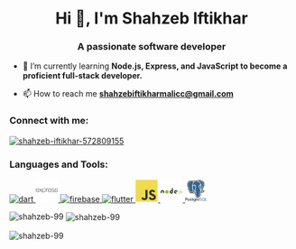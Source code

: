 <h1 align="center">Hi 👋, I'm Shahzeb Iftikhar</h1>
<h3 align="center">A passionate software developer</h3>

- 🌱 I’m currently learning **Node.js, Express, and JavaScript to become a proficient full-stack developer.**

- 📫 How to reach me **shahzebiftikharmalicc@gmail.com**

<h3 align="left">Connect with me:</h3>
<p align="left">
<a href="https://linkedin.com/in/shahzeb-iftikhar-572809155" target="blank"><img align="center" src="https://raw.githubusercontent.com/rahuldkjain/github-profile-readme-generator/master/src/images/icons/Social/linked-in-alt.svg" alt="shahzeb-iftikhar-572809155" height="30" width="40" /></a>
</p>

<h3 align="left">Languages and Tools:</h3>
<p align="left"> <a href="https://dart.dev" target="_blank" rel="noreferrer"> <img src="https://www.vectorlogo.zone/logos/dartlang/dartlang-icon.svg" alt="dart" width="40" height="40"/> </a> <a href="https://expressjs.com" target="_blank" rel="noreferrer"> <img src="https://raw.githubusercontent.com/devicons/devicon/master/icons/express/express-original-wordmark.svg" alt="express" width="40" height="40"/> </a> <a href="https://firebase.google.com/" target="_blank" rel="noreferrer"> <img src="https://www.vectorlogo.zone/logos/firebase/firebase-icon.svg" alt="firebase" width="40" height="40"/> </a> <a href="https://flutter.dev" target="_blank" rel="noreferrer"> <img src="https://www.vectorlogo.zone/logos/flutterio/flutterio-icon.svg" alt="flutter" width="40" height="40"/> </a> <a href="https://developer.mozilla.org/en-US/docs/Web/JavaScript" target="_blank" rel="noreferrer"> <img src="https://raw.githubusercontent.com/devicons/devicon/master/icons/javascript/javascript-original.svg" alt="javascript" width="40" height="40"/> </a> <a href="https://nodejs.org" target="_blank" rel="noreferrer"> <img src="https://raw.githubusercontent.com/devicons/devicon/master/icons/nodejs/nodejs-original-wordmark.svg" alt="nodejs" width="40" height="40"/> </a> <a href="https://www.postgresql.org" target="_blank" rel="noreferrer"> <img src="https://raw.githubusercontent.com/devicons/devicon/master/icons/postgresql/postgresql-original-wordmark.svg" alt="postgresql" width="40" height="40"/> </a> </p>

<p><img align="left" src="https://github-readme-stats.vercel.app/api/top-langs?username=shahzeb-99&show_icons=true&locale=en&layout=compact" alt="shahzeb-99" /></p>

<p>&nbsp;<img align="center" src="https://github-readme-stats.vercel.app/api?username=shahzeb-99&show_icons=true&locale=en" alt="shahzeb-99" /></p>

<p><img align="center" src="https://github-readme-streak-stats.herokuapp.com/?user=shahzeb-99&" alt="shahzeb-99" /></p>
